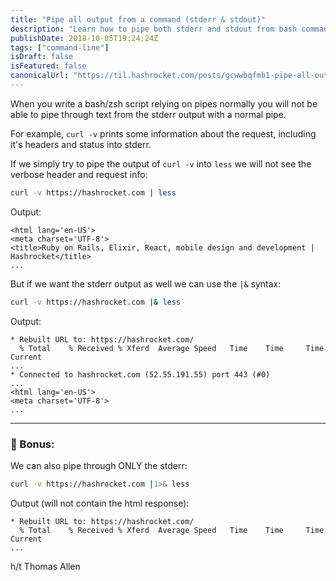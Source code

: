 ```yaml
---
title: "Pipe all output from a command (stderr & stdout)"
description: "Learn how to pipe both stderr and stdout from bash commands using the |& syntax, and how to pipe only stderr output."
publishDate: 2018-10-05T19:24:24Z
tags: ["command-line"]
isDraft: false
isFeatured: false
canonicalUrl: "https://til.hashrocket.com/posts/gcwwbqfmb1-pipe-all-output-from-a-command-stderr-stdout"
---
```


When you write a bash/zsh script relying on pipes normally you will not be able to pipe through text from the stderr output with a normal pipe.

For example, `curl -v` prints some information about the request, including it's headers and status into stderr.

If we simply try to pipe the output of `curl -v` into `less` we will not see the verbose header and request info:

```bash
curl -v https://hashrocket.com | less
```

Output:

```
<html lang='en-US'>
<meta charset='UTF-8'>
<title>Ruby on Rails, Elixir, React, mobile design and development | Hashrocket</title>
...
```

But if we want the stderr output as well we can use the `|&` syntax:

```bash
curl -v https://hashrocket.com |& less
```

Output:

```
* Rebuilt URL to: https://hashrocket.com/
  % Total    % Received % Xferd  Average Speed   Time    Time     Time  Current
...
* Connected to hashrocket.com (52.55.191.55) port 443 (#0)
...
<html lang='en-US'>
<meta charset='UTF-8'>
...
```

---

### 🍒 Bonus:

We can also pipe through ONLY the stderr:

```bash
curl -v https://hashrocket.com |1>& less
```

Output (will not contain the html response):

```
* Rebuilt URL to: https://hashrocket.com/
  % Total    % Received % Xferd  Average Speed   Time    Time     Time  Current
...
```

h/t Thomas Allen